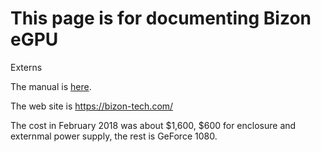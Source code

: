 # This page is for documenting Bizon eGPU

Externs

The manual is [here](https://github.com/Pomona-ITS/hpc/blob/master/applications/CUDA/Bizon/bizonbox3_guide.pdf).

The web site is https://bizon-tech.com/

The cost in February 2018 was about $1,600, $600 for enclosure and externmal power supply, the rest is GeForce 1080.
